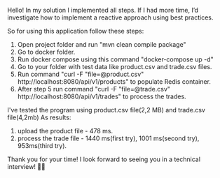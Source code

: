 Hello!
In my solution I implemented all steps.
If I had more time, I’d investigate how to implement a reactive approach using best practices.


So for using this application follow these steps:

1. Open project folder and run "mvn clean compile package"
2. Go to docker folder.
3. Run docker compose using this command "docker-compose up -d"
4. Go to your folder with test data like product.csv and trade.csv files.
5. Run command "curl -F "file=@product.csv" http://localhost:8080/api/v1/products" to populate Redis container.
6. After step 5 run command "curl -F "file=@trade.csv" http://localhost:8080/api/v1/trades" to process the trades.


I've tested the program using product.csv file(2,2 MB) and trade.csv file(4,2mb)
As results:
1. upload the product file - 478 ms.
2. process the trade file - 1440 ms(first try), 1001 ms(second try), 953ms(third try).


Thank you for your time!
I look forward to seeing you in a technical interview! 🎯🚀

